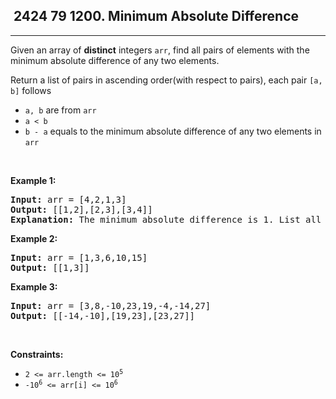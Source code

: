 <h2> 2424 79
1200. Minimum Absolute Difference</h2><hr><div><p>Given an array of <strong>distinct</strong> integers <code>arr</code>, find all pairs of elements with the minimum absolute difference of any two elements.</p>

<p>Return a list of pairs in ascending order(with respect to pairs), each pair <code>[a, b]</code> follows</p>

<ul>
	<li><code>a, b</code> are from <code>arr</code></li>
	<li><code>a &lt; b</code></li>
	<li><code>b - a</code> equals to the minimum absolute difference of any two elements in <code>arr</code></li>
</ul>

<p>&nbsp;</p>
<p><strong class="example">Example 1:</strong></p>

<pre><strong>Input:</strong> arr = [4,2,1,3]
<strong>Output:</strong> [[1,2],[2,3],[3,4]]
<strong>Explanation: </strong>The minimum absolute difference is 1. List all pairs with difference equal to 1 in ascending order.</pre>

<p><strong class="example">Example 2:</strong></p>

<pre><strong>Input:</strong> arr = [1,3,6,10,15]
<strong>Output:</strong> [[1,3]]
</pre>

<p><strong class="example">Example 3:</strong></p>

<pre><strong>Input:</strong> arr = [3,8,-10,23,19,-4,-14,27]
<strong>Output:</strong> [[-14,-10],[19,23],[23,27]]
</pre>

<p>&nbsp;</p>
<p><strong>Constraints:</strong></p>

<ul>
	<li><code>2 &lt;= arr.length &lt;= 10<sup>5</sup></code></li>
	<li><code>-10<sup>6</sup> &lt;= arr[i] &lt;= 10<sup>6</sup></code></li>
</ul>
</div>
